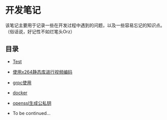 # **开发笔记**

该笔记主要用于记录一些在开发过程中遇到的问题，以及一些容易忘记的知识点。（俗话说，好记性不如烂笔头Orz）

## 目录

* [Test](/test.md)

* [使用x264静态库进行视频编码](/x264.md)

* [grpc使用](/grpcshi-yong.md)

* [docker](/docker.md)

* [openssl生成公私钥](/opensslsheng-cheng-gong-si-yao.md)

* To be continued...



